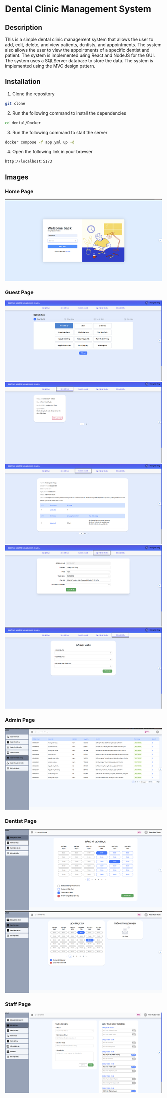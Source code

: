 # Dental Clinic Management System
## Description
This is a simple dental clinic management system that allows the user to add, edit, delete, and view patients, dentists, and appointments. The system also allows the user to view the appointments of a specific dentist and patient. The system is implemented using React and NodeJS for the GUI. The system uses a SQLServer database to store the data. The system is implemented using the MVC design pattern.
## Installation



1. Clone the repository
```bash
git clone
```
2. Run the following command to install the dependencies
```bash
cd dental/Docker
```
3. Run the following command to start the server
```bash
docker compose -f app.yml up -d
```
4. Open the following link in your browser
```bash
http://localhost:5173
```
## Images
### Home Page
![](./screen/signin.png)
### Guest Page
![](./screen/KH/kh1.png)
![](./screen/KH/kh2.png)
![](./screen/KH/kh3.png)
![](./screen/KH/kh4.png)
![](./screen/KH/kh5.png)

### Admin Page
![](./screen/QTV/qtv.png)

### Dentist Page
![](./screen/NS/ns.png)
![](./screen/NS/ns2.png)

### Staff Page
![](./screen/NV/nv1.png)


